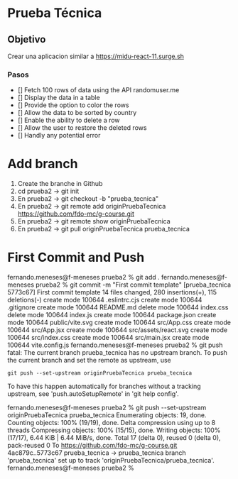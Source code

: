 # Prueba Técnica

## Objetivo
Crear una aplicacion similar a https://midu-react-11.surge.sh

### Pasos
- [] Fetch 100 rows of data using the API randomuser.me
- [] Display the data in a table
- [] Provide the option to color the rows
- [] Allow the data to be sorted by country
- [] Enable the ability to delete a row
- [] Allow the user to restore the deleted rows
- [] Handly any potential error














# Add branch
1. Create the branche in Github
2. cd prueba2 -> git init
3. En prueba2 -> git checkout -b "prueba_tecnica"
4. En prueba2 -> git remote add originPruebaTecnica https://github.com/fdo-mc/g-course.git
5. En prueba2 -> git remote show originPruebaTecnica
6. En prueba2 -> git pull originPruebaTecnica prueba_tecnica 

# First Commit and Push
fernando.meneses@f-meneses prueba2 % git add .
fernando.meneses@f-meneses prueba2 % git commit -m "First commit template"
[prueba_tecnica 5773c67] First commit template
 14 files changed, 280 insertions(+), 115 deletions(-)
 create mode 100644 .eslintrc.cjs
 create mode 100644 .gitignore
 create mode 100644 README.md
 delete mode 100644 index.css
 delete mode 100644 index.js
 create mode 100644 package.json
 create mode 100644 public/vite.svg
 create mode 100644 src/App.css
 create mode 100644 src/App.jsx
 create mode 100644 src/assets/react.svg
 create mode 100644 src/index.css
 create mode 100644 src/main.jsx
 create mode 100644 vite.config.js
fernando.meneses@f-meneses prueba2 % git push
fatal: The current branch prueba_tecnica has no upstream branch.
To push the current branch and set the remote as upstream, use

    git push --set-upstream originPruebaTecnica prueba_tecnica

To have this happen automatically for branches without a tracking
upstream, see 'push.autoSetupRemote' in 'git help config'.

fernando.meneses@f-meneses prueba2 % git push --set-upstream originPruebaTecnica prueba_tecnica
Enumerating objects: 19, done.
Counting objects: 100% (19/19), done.
Delta compression using up to 8 threads
Compressing objects: 100% (15/15), done.
Writing objects: 100% (17/17), 6.44 KiB | 6.44 MiB/s, done.
Total 17 (delta 0), reused 0 (delta 0), pack-reused 0
To https://github.com/fdo-mc/g-course.git
   4ac879c..5773c67  prueba_tecnica -> prueba_tecnica
branch 'prueba_tecnica' set up to track 'originPruebaTecnica/prueba_tecnica'.
fernando.meneses@f-meneses prueba2 % 